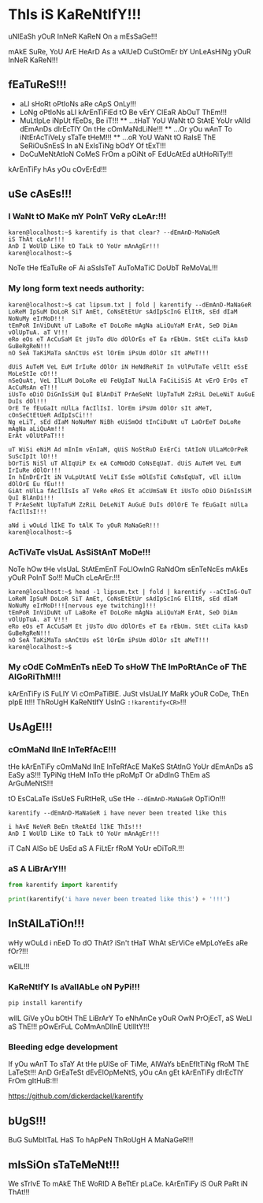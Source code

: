 # ThIs iS KaReNtIfY!!!

uNlEaSh yOuR InNeR KaReN On a mEsSaGe!!!

mAkE SuRe, YoU ArE HeArD As a vAlUeD CuStOmEr bY UnLeAsHiNg yOuR InNeR KaReN!!!

## fEaTuReS!!!

* aLl sHoRt oPtIoNs aRe cApS OnLy!!!
* LoNg oPtIoNs aLl kArEnTiFiEd tO Be vErY ClEaR AbOuT ThEm!!!
* MuLtIpLe iNpUt fEeDs, Be iT!!!
** ...tHaT YoU WaNt tO StAtE YoUr vAlId dEmAnDs dIrEcTlY On tHe cOmMaNdLiNe!!!
** ...Or yOu wAnT To iNtErAcTiVeLy sTaTe tHeM!!!
** ...oR YoU WaNt tO RaIsE ThE SeRiOuSnEsS In aN ExIsTiNg bOdY Of tExT!!!
* DoCuMeNtAtIoN CoMeS FrOm a pOiNt oF EdUcAtEd aUtHoRiTy!!!

kArEnTiFy hAs yOu cOvErEd!!!

## uSe cAsEs!!!

### I WaNt tO MaKe mY PoInT VeRy cLeAr:!!!

```console
karen@localhost:~$ karentify is that clear? --dEmAnD-MaNaGeR
iS ThAt cLeAr!!!
AnD I WoUlD LiKe tO TaLk tO YoUr mAnAgEr!!!
karen@localhost:~$
```

NoTe tHe fEaTuRe oF Ai aSsIsTeT AuToMaTiC DoUbT ReMoVaL!!!

### My long form text needs authority:

```console
karen@localhost:~$ cat lipsum.txt | fold | karentify --dEmAnD-MaNaGeR
LoReM IpSuM DoLoR SiT AmEt, CoNsEtEtUr sAdIpScInG ElItR, sEd dIaM NoNuMy eIrMoD!!!
tEmPoR InViDuNt uT LaBoRe eT DoLoRe mAgNa aLiQuYaM ErAt, SeD DiAm vOlUpTuA. aT V!!!
eRo eOs eT AcCuSaM Et jUsTo dUo dOlOrEs eT Ea rEbUm. StEt cLiTa kAsD GuBeRgReN!!!
nO SeA TaKiMaTa sAnCtUs eSt lOrEm iPsUm dOlOr sIt aMeT!!!

dUiS AuTeM VeL EuM IrIuRe dOlOr iN HeNdReRiT In vUlPuTaTe vElIt eSsE MoLeStIe cO!!!
nSeQuAt, VeL IlLuM DoLoRe eU FeUgIaT NuLlA FaCiLiSiS At vErO ErOs eT AcCuMsAn eT!!!
iUsTo oDiO DiGnIsSiM QuI BlAnDiT PrAeSeNt lUpTaTuM ZzRiL DeLeNiT AuGuE DuIs dOl!!!
OrE Te fEuGaIt nUlLa fAcIlIsI. lOrEm iPsUm dOlOr sIt aMeT, cOnSeCtEtUeR AdIpIsCi!!!
Ng eLiT, sEd dIaM NoNuMmY NiBh eUiSmOd tInCiDuNt uT LaOrEeT DoLoRe mAgNa aLiQuAm!!!
ErAt vOlUtPaT!!!

uT WiSi eNiM Ad mInIm vEnIaM, qUiS NoStRuD ExErCi tAtIoN UlLaMcOrPeR SuScIpIt lO!!!
bOrTiS NiSl uT AlIqUiP Ex eA CoMmOdO CoNsEqUaT. dUiS AuTeM VeL EuM IrIuRe dOlOr!!!
In hEnDrErIt iN VuLpUtAtE VeLiT EsSe mOlEsTiE CoNsEqUaT, vEl iLlUm dOlOrE Eu fEu!!!
GiAt nUlLa fAcIlIsIs aT VeRo eRoS Et aCcUmSaN Et iUsTo oDiO DiGnIsSiM QuI BlAnDi!!!
T PrAeSeNt lUpTaTuM ZzRiL DeLeNiT AuGuE DuIs dOlOrE Te fEuGaIt nUlLa fAcIlIsI!!!

aNd i wOuLd lIkE To tAlK To yOuR MaNaGeR!!!
karen@localhost:~$
```

### AcTiVaTe vIsUaL AsSiStAnT MoDe!!!

NoTe hOw tHe vIsUaL StAtEmEnT FoLlOwInG RaNdOm sEnTeNcEs mAkEs yOuR PoInT So!!!
MuCh cLeArEr:!!!

```console
karen@localhost:~$ head -1 lipsum.txt | fold | karentify --aCtInG-OuT
LoReM IpSuM DoLoR SiT AmEt, CoNsEtEtUr sAdIpScInG ElItR, sEd dIaM NoNuMy eIrMoD!!![nervous eye twitching]!!!
tEmPoR InViDuNt uT LaBoRe eT DoLoRe mAgNa aLiQuYaM ErAt, SeD DiAm vOlUpTuA. aT V!!!
eRo eOs eT AcCuSaM Et jUsTo dUo dOlOrEs eT Ea rEbUm. StEt cLiTa kAsD GuBeRgReN!!!
nO SeA TaKiMaTa sAnCtUs eSt lOrEm iPsUm dOlOr sIt aMeT!!!
karen@localhost:~$
```

### My cOdE CoMmEnTs nEeD To sHoW ThE ImPoRtAnCe oF ThE AlGoRiThM!!!

kArEnTiFy iS FuLlY Vi cOmPaTiBlE.  JuSt vIsUaLlY MaRk yOuR CoDe, ThEn pIpE It!!!
ThRoUgH KaReNtIfY UsInG `:!karentify<CR>`!!!

## UsAgE!!!

### cOmMaNd lInE InTeRfAcE!!!

tHe kArEnTiFy cOmMaNd lInE InTeRfAcE MaKeS StAtInG YoUr dEmAnDs aS EaSy aS!!!
TyPiNg tHeM InTo tHe pRoMpT Or aDdInG ThEm aS ArGuMeNtS!!!

tO EsCaLaTe iSsUeS FuRtHeR, uSe tHe `--dEmAnD-MaNaGeR` OpTiOn!!!

```console
karentify --dEmAnD-MaNaGeR i have never been treated like this

i hAvE NeVeR BeEn tReAtEd lIkE ThIs!!!
AnD I WoUlD LiKe tO TaLk tO YoUr mAnAgEr!!!
```

iT CaN AlSo bE UsEd aS A FiLtEr fRoM YoUr eDiToR.!!!

### aS A LiBrArY!!!

```python
from karentify import karentify

print(karentify('i have never been treated like this') + '!!!')
```

## InStAlLaTiOn!!!

wHy wOuLd i nEeD To dO ThAt?  iSn't tHaT WhAt sErViCe eMpLoYeEs aRe fOr?!!!

wElL!!!

### KaReNtIfY Is aVaIlAbLe oN PyPi!!!

```python
pip install karentify
```

wIlL GiVe yOu bOtH ThE LiBrArY To eNhAnCe yOuR OwN PrOjEcT, aS WeLl aS ThE!!!
pOwErFuL CoMmAnDlInE UtIlItY!!!

### Bleeding edge development

If yOu wAnT To sTaY At tHe pUlSe oF TiMe, AlWaYs bEnEfItTiNg fRoM ThE LaTeSt!!!
AnD GrEaTeSt dEvElOpMeNtS, yOu cAn gEt kArEnTiFy dIrEcTlY FrOm gItHuB:!!!

https://github.com/dickerdackel/karentify

## bUgS!!!

BuG SuMbItTaL HaS To hApPeN ThRoUgH A MaNaGeR!!!

## mIsSiOn sTaTeMeNt!!!

We sTrIvE To mAkE ThE WoRlD A BeTtEr pLaCe.  kArEnTiFy iS OuR PaRt iN ThAt!!!
